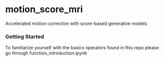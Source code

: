 # motion_score_mri
Accelerated motion correction with score-based generative models

### Getting Started
To familiarize yourself with the basics operators found in this repo please go through function_introduction.ipynb
